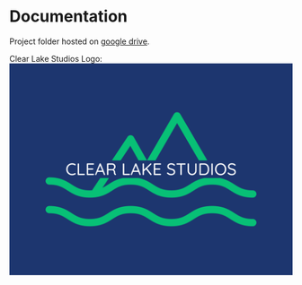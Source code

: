 # Documentation

Project folder hosted on [google drive](https://drive.google.com/drive/folders/1l6nq8A6Ss85vf1aUe0ooaG4H0JXquY21?usp=sharing).

Clear Lake Studios Logo:
![Clear Lake Studios Logo](logo.png)
